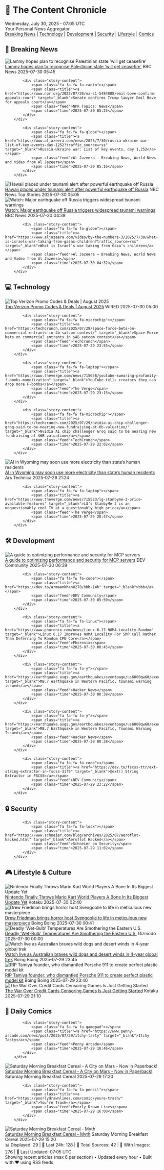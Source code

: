 <!-- Processing 54 RSS feeds at 2025-07-30 07:05:03 UTC -->
<!-- Processing: XKCD -->
<!-- Processing: Saturday Morning Breakfast Cereal -->
<!-- Processing: Penny Arcade -->
<!-- Processing: Questionable Content -->
<!-- Processing: Girl Genius -->
<!-- Processing: CNN Top Stories -->
<!-- Processing: CNN Breaking News -->
<!-- Processing: BBC World News -->
<!-- Processing: NPR News -->
<!-- Processing: CBC News -->
<!-- Error processing https://rss.cbc.ca/lineup/topstories.xml: The read operation timed out -->
<!-- Processing: Reuters Top News -->
<!-- Processing: Guardian World News -->
<!-- Processing: TechCrunch -->
<!-- Processing: The Verge -->
<!-- Processing: Hacker News -->
<!-- Processing: Dev.to -->
<!-- Processing: DistroWatch -->
<!-- Processing: Linux.com -->
<!-- Processing: Red Hat Blog -->
<!-- Processing: Ubuntu Blog -->
<!-- Processing: GitHub Blog -->
<!-- Processing: Martin Fowler -->
<!-- Processing: Coding Horror -->
<!-- Processing: The Pragmatic Engineer -->
<!-- Processing: Lifehacker -->
<!-- Processing: Boing Boing -->
<!-- Generated 1 new posts out of 26 feeds processed -->
<div class="newspaper-header">
    <h1 class="newspaper-title">📰 The Content Chronicle</h1>
    <div class="newspaper-date">Wednesday, July 30, 2025 - 07:05 UTC</div>
    <div class="newspaper-subtitle">Your Personal News Aggregator</div>
</div>

<div class="newspaper-nav">
    <a href="#breaking">Breaking News</a> |
    <a href="#tech">Technology</a> |
    <a href="#dev">Development</a> |
    <a href="#security">Security</a> |
    <a href="#lifestyle">Lifestyle</a> |
    <a href="#webcomics">Comics</a>
</div>

<div class="news-section breaking-news" id="breaking">
<h2 class="section-header">🚨 Breaking News</h2>
<div class="stories-container">
<div class="story">
            <img src="https://ichef.bbci.co.uk/ace/standard/240/cpsprodpb/41fa/live/3237c1a0-6ce9-11f0-8dbd-f3d32ebd3327.jpg" alt="Lammy hopes plan to recognise Palestinian state &#x27;will get ceasefire&#x27;" class="story-image" loading="lazy" onerror="this.style.display='none'">
            <div class="story-content">
                <span class="fa fa-fw fa-flag"></span>
                <span class="title"><a href="https://www.bbc.com/news/articles/c23p8gl05r2o?at_medium=RSS&at_campaign=rss" target="_blank">Lammy hopes plan to recognise Palestinian state &#x27;will get ceasefire&#x27;</a></span>
                <span class="feed">BBC News</span>
                <span class="time">2025-07-30 05:45</span>
            </div>
        </div>
<div class="story">
            
            <div class="story-content">
                <span class="fa fa-fw fa-radio"></span>
                <span class="title"><a href="https://www.npr.org/2025/07/30/nx-s1-5484808/emil-bove-confirm-appeals-court" target="_blank">Senate confirms Trump lawyer Emil Bove for appeals court</a></span>
                <span class="feed">NPR Topics: News</span>
                <span class="time">2025-07-30 05:25</span>
            </div>
        </div>
<div class="story">
            
            <div class="story-content">
                <span class="fa fa-fw fa-globe"></span>
                <span class="title"><a href="https://www.aljazeera.com/news/2025/7/30/russia-ukraine-war-list-of-key-events-day-1252?traffic_source=rss" target="_blank">Russia-Ukraine war: List of key events, day 1,252</a></span>
                <span class="feed">Al Jazeera – Breaking News, World News and Video from Al Jazeera</span>
                <span class="time">2025-07-30 05:16</span>
            </div>
        </div>
<div class="story">
            <img src="https://media-cldnry.s-nbcnews.com/image/upload/t_fit_1500w/rockcms/2025-07/250729-NOAA-Tsunami-Warning-System-map-ac-1020p-7958c4.jpg" alt="Hawaii placed under tsunami alert after powerful earthquake off Russia" class="story-image" loading="lazy" onerror="this.style.display='none'">
            <div class="story-content">
                <span class="fa fa-fw fa-broadcast-tower"></span>
                <span class="title"><a href="https://www.nbcnews.com/news/us-news/live-blog/live-updates-hawaii-tsunami-warning-hours-russia-earthquake-rcna221881" target="_blank">Hawaii placed under tsunami alert after powerful earthquake off Russia</a></span>
                <span class="feed">NBC News Top Stories</span>
                <span class="time">2025-07-30 05:05</span>
            </div>
        </div>
<div class="story">
            <img src="https://ichef.bbci.co.uk/ace/standard/240/cpsprodpb/2165/live/3554e580-6cfc-11f0-89ea-4d6f9851f623.jpg" alt="Watch: Major earthquake off Russia triggers widespread tsunami warnings" class="story-image" loading="lazy" onerror="this.style.display='none'">
            <div class="story-content">
                <span class="fa fa-fw fa-earth-americas"></span>
                <span class="title"><a href="https://www.bbc.com/news/videos/cwy01l5kgxno?at_medium=RSS&at_campaign=rss" target="_blank">Watch: Major earthquake off Russia triggers widespread tsunami warnings</a></span>
                <span class="feed">BBC News</span>
                <span class="time">2025-07-30 04:38</span>
            </div>
        </div>
<div class="story">
            
            <div class="story-content">
                <span class="fa fa-fw fa-globe"></span>
                <span class="title"><a href="https://www.aljazeera.com/video/by-the-numbers-3/2025/7/30/what-is-israels-war-taking-from-gazas-children?traffic_source=rss" target="_blank">What is Israel’s war taking from Gaza’s children</a></span>
                <span class="feed">Al Jazeera – Breaking News, World News and Video from Al Jazeera</span>
                <span class="time">2025-07-30 04:32</span>
            </div>
        </div>
</div>
</div>
<div class="news-section tech-news" id="tech">
<h2 class="section-header">💻 Technology</h2>
<div class="stories-container">
<div class="story">
            <img src="https://media.wired.com/photos/66ea076e97780c31bf362cf9/master/pass/WIRED-Coupons-14.jpg" alt="Top Verizon Promo Codes &amp; Deals | August 2025" class="story-image" loading="lazy" onerror="this.style.display='none'">
            <div class="story-content">
                <span class="fa fa-fw fa-bolt"></span>
                <span class="title"><a href="https://www.wired.com/story/verizon-promo-code/" target="_blank">Top Verizon Promo Codes &amp; Deals | August 2025</a></span>
                <span class="feed">WIRED</span>
                <span class="time">2025-07-30 05:00</span>
            </div>
        </div>
<div class="story">
            
            <div class="story-content">
                <span class="fa fa-fw fa-microchip"></span>
                <span class="title"><a href="https://techcrunch.com/2025/07/29/space-force-bets-on-commercial-entrants-in-4b-satcom-contest/" target="_blank">Space Force bets on commercial entrants in $4B satcom contest</a></span>
                <span class="feed">TechCrunch</span>
                <span class="time">2025-07-29 23:55</span>
            </div>
        </div>
<div class="story">
            
            <div class="story-content">
                <span class="fa fa-fw fa-laptop"></span>
                <span class="title"><a href="https://www.theverge.com/news/715658/youtube-swearing-profanity-f-bombs-monetization" target="_blank">YouTube tells creators they can drop more F-bombs</a></span>
                <span class="feed">The Verge</span>
                <span class="time">2025-07-29 23:15</span>
            </div>
        </div>
<div class="story">
            
            <div class="story-content">
                <span class="fa fa-fw fa-microchip"></span>
                <span class="title"><a href="https://techcrunch.com/2025/07/29/nvidia-ai-chip-challenger-groq-said-to-be-nearing-new-fundraising-at-6b-valuation/" target="_blank">Nvidia AI chip challenger Groq said to be nearing new fundraising at $6B valuation</a></span>
                <span class="feed">TechCrunch</span>
                <span class="time">2025-07-29 22:02</span>
            </div>
        </div>
<div class="story">
            <img src="https://cdn.arstechnica.net/wp-content/uploads/2025/07/delivs_tower_1-500x500.jpg" alt="AI in Wyoming may soon use more electricity than state’s human residents" class="story-image" loading="lazy" onerror="this.style.display='none'">
            <div class="story-content">
                <span class="fa fa-fw fa-cog"></span>
                <span class="title"><a href="https://arstechnica.com/information-technology/2025/07/ai-in-wyoming-may-soon-use-more-electricity-than-states-human-residents/" target="_blank">AI in Wyoming may soon use more electricity than state’s human residents</a></span>
                <span class="feed">Ars Technica</span>
                <span class="time">2025-07-29 21:24</span>
            </div>
        </div>
<div class="story">
            
            <div class="story-content">
                <span class="fa fa-fw fa-laptop"></span>
                <span class="title"><a href="https://www.theverge.com/news/715523/lg-stanbyme-2-price-available-features" target="_blank">LG’s StanbyMe 2 is an unquestionably cool TV at a questionably high price</a></span>
                <span class="feed">The Verge</span>
                <span class="time">2025-07-29 20:47</span>
            </div>
        </div>
</div>
</div>
<div class="news-section dev-news" id="dev">
<h2 class="section-header">🛠️ Development</h2>
<div class="stories-container">
<div class="story">
            <img src="https://media2.dev.to/dynamic/image/width=800%2Cheight=%2Cfit=scale-down%2Cgravity=auto%2Cformat=auto/https%3A%2F%2Fdev-to-uploads.s3.amazonaws.com%2Fuploads%2Farticles%2Fr197eeyxisaw3r2ys7qu.jpg" alt="A guide to optimizing performance and security for MCP servers" class="story-image" loading="lazy" onerror="this.style.display='none'">
            <div class="story-content">
                <span class="fa fa-fw fa-code"></span>
                <span class="title"><a href="https://dev.to/nishantbijani/a-guide-to-optimizing-performance-and-security-for-mcp-servers-1pm9" target="_blank">A guide to optimizing performance and security for MCP servers</a></span>
                <span class="feed">DEV Community</span>
                <span class="time">2025-07-30 06:39</span>
            </div>
        </div>
<div class="story">
            
            <div class="story-content">
                <span class="fa fa-fw fa-code"></span>
                <span class="title"><a href="https://dev.to/armaankhan8270/bbb-14h" target="_blank">bbb</a></span>
                <span class="feed">DEV Community</span>
                <span class="time">2025-07-30 05:50</span>
            </div>
        </div>
<div class="story">
            
            <div class="story-content">
                <span class="fa fa-fw fa-linux"></span>
                <span class="title"><a href="https://www.phoronix.com/news/Linux-6.17-NUMA-Locality-Random" target="_blank">Linux 6.17 Improves NUMA Locality For SMP Call Rather Than Deferring To Random CPU Core</a></span>
                <span class="feed">Phoronix</span>
                <span class="time">2025-07-30 00:45</span>
            </div>
        </div>
<div class="story">
            
            <div class="story-content">
                <span class="fa fa-fw fa-y"></span>
                <span class="title"><a href="https://earthquake.usgs.gov/earthquakes/eventpage/us6000qw60/executive" target="_blank">M8.7 earthquake in Western Pacific, tsunami warning issued</a></span>
                <span class="feed">Hacker News</span>
                <span class="time">2025-07-30 00:38</span>
            </div>
        </div>
<div class="story">
            
            <div class="story-content">
                <span class="fa fa-fw fa-y"></span>
                <span class="title"><a href="https://earthquake.usgs.gov/earthquakes/eventpage/us6000qw60/executive" target="_blank">M8.7 Earthquake in Western Pacific, Tsunami Warning Issued</a></span>
                <span class="feed">Hacker News</span>
                <span class="time">2025-07-30 00:38</span>
            </div>
        </div>
<div class="story">
            
            <div class="story-content">
                <span class="fa fa-fw fa-code"></span>
                <span class="title"><a href="https://dev.to/fscss-ttr/ext-string-extractor-in-fscss-31f9" target="_blank">@ext() String Extractor in FSCSS</a></span>
                <span class="feed">DEV Community</span>
                <span class="time">2025-07-29 23:22</span>
            </div>
        </div>
</div>
</div>
<div class="news-section security-news" id="security">
<h2 class="section-header">🔒 Security</h2>
<div class="stories-container">
<div class="story">
            
            <div class="story-content">
                <span class="fa fa-fw fa-lock"></span>
                <span class="title"><a href="https://www.schneier.com/blog/archives/2025/07/aeroflot-hacked.html" target="_blank">Aeroflot Hacked</a></span>
                <span class="feed">Schneier on Security</span>
                <span class="time">2025-07-29 11:02</span>
            </div>
        </div>
</div>
</div>
<div class="news-section lifestyle-news" id="lifestyle">
<h2 class="section-header">🎮 Lifestyle & Culture</h2>
<div class="stories-container">
<div class="story">
            <img src="https://i.kinja-img.com/image/upload/c_fit,q_80,w_636/170a3a61fd181633f0c38f20bbebfc74.jpg" alt="Nintendo Finally Throws Mario Kart World Players A Bone In Its Biggest Update Yet" class="story-image" loading="lazy" onerror="this.style.display='none'">
            <div class="story-content">
                <span class="fa fa-fw fa-gamepad"></span>
                <span class="title"><a href="https://kotaku.com/mario-kart-world-patch-notes-1-2-0-three-lap-cpu-nerf-1851787286" target="_blank">Nintendo Finally Throws Mario Kart World Players A Bone In Its Biggest Update Yet</a></span>
                <span class="feed">Kotaku</span>
                <span class="time">2025-07-30 02:40</span>
            </div>
        </div>
<div class="story">
            <img src="https://i0.wp.com/boingboing.net/wp-content/uploads/2025/07/sven.jpg?fit=1090%2C1200&amp;quality=60&amp;ssl=1" alt="Drew Friedman brings horror host Svengoolie to life in meticulous new masterpiece" class="story-image" loading="lazy" onerror="this.style.display='none'">
            <div class="story-content">
                <span class="fa fa-fw fa-arrow-right"></span>
                <span class="title"><a href="https://boingboing.net/2025/07/29/drew-friedman-brings-horror-host-svengoolie-to-life-in-meticulous-new-masterpiece.html" target="_blank">Drew Friedman brings horror host Svengoolie to life in meticulous new masterpiece</a></span>
                <span class="feed">Boing Boing</span>
                <span class="time">2025-07-30 00:41</span>
            </div>
        </div>
<div class="story">
            <img src="https://gizmodo.com/app/uploads/2025/07/Projected-WBGT-values-for-Wednesday-July-30.jpg" alt="Deadly ‘Wet-Bulb’ Temperatures Are Smothering the Eastern U.S." class="story-image" loading="lazy" onerror="this.style.display='none'">
            <div class="story-content">
                <span class="fa fa-fw fa-computer"></span>
                <span class="title"><a href="https://gizmodo.com/deadly-wet-bulb-temperatures-are-smothering-the-eastern-u-s-2000636294" target="_blank">Deadly ‘Wet-Bulb’ Temperatures Are Smothering the Eastern U.S.</a></span>
                <span class="feed">Gizmodo</span>
                <span class="time">2025-07-30 00:00</span>
            </div>
        </div>
<div class="story">
            <img src="https://i0.wp.com/boingboing.net/wp-content/uploads/2025/07/Screen-Shot-2025-07-29-at-1.47.41-PM.png?fit=1200%2C658&amp;quality=55&amp;ssl=1" alt="Watch live as Australian braves wild dogs and desert winds in 4-year global trek" class="story-image" loading="lazy" onerror="this.style.display='none'">
            <div class="story-content">
                <span class="fa fa-fw fa-arrow-right"></span>
                <span class="title"><a href="https://boingboing.net/2025/07/29/watch-live-as-australian-braves-wild-dogs-and-desert-winds-in-4-year-global-trek.html" target="_blank">Watch live as Australian braves wild dogs and desert winds in 4-year global trek</a></span>
                <span class="feed">Boing Boing</span>
                <span class="time">2025-07-29 23:45</span>
            </div>
        </div>
<div class="story">
            <img src="https://i0.wp.com/boingboing.net/wp-content/uploads/2025/07/Tamiya-Porsche934-1976.jpg?fit=1200%2C806&amp;quality=60&amp;ssl=1" alt="RIP Tamiya founder,  who dismantled Porsche 911 to create perfect plastic model kit" class="story-image" loading="lazy" onerror="this.style.display='none'">
            <div class="story-content">
                <span class="fa fa-fw fa-arrow-right"></span>
                <span class="title"><a href="https://boingboing.net/2025/07/29/rip-tamiya-founder-who-dismantled-porsche-911-to-create-perfect-plastic-model-kit.html" target="_blank">RIP Tamiya founder,  who dismantled Porsche 911 to create perfect plastic model kit</a></span>
                <span class="feed">Boing Boing</span>
                <span class="time">2025-07-29 23:40</span>
            </div>
        </div>
<div class="story">
            <img src="https://i.kinja-img.com/image/upload/c_fit,q_80,w_636/5f57269282b6f2e5d76232bbc3f405d6.png" alt="The War Over Credit Cards Censoring Games Is Just Getting Started" class="story-image" loading="lazy" onerror="this.style.display='none'">
            <div class="story-content">
                <span class="fa fa-fw fa-gamepad"></span>
                <span class="title"><a href="https://kotaku.com/steam-itch-io-sex-game-nsfw-censor-visa-mastercard-1851787281" target="_blank">The War Over Credit Cards Censoring Games Is Just Getting Started</a></span>
                <span class="feed">Kotaku</span>
                <span class="time">2025-07-29 21:10</span>
            </div>
        </div>
</div>
</div>
<div class="news-section webcomics-section" id="webcomics">
<h2 class="section-header">🎨 Daily Comics</h2>
<div class="stories-container">
<div class="story">
            
            <div class="story-content">
                <span class="fa fa-fw fa-gamepad"></span>
                <span class="title"><a href="https://www.penny-arcade.com/news/post/2025/07/29/itchy-tasty" target="_blank">Itchy Tasty</a></span>
                <span class="feed">Penny Arcade</span>
                <span class="time">2025-07-29 18:46</span>
            </div>
        </div>
<div class="story">
            <img src="https://www.smbc-comics.com/comics/1753809563-booktext.png" alt="Saturday Morning Breakfast Cereal - A City on Mars - Now in Paperback!" class="story-image" loading="lazy" onerror="this.style.display='none'">
            <div class="story-content">
                <span class="fa fa-fw fa-smile"></span>
                <span class="title"><a href="https://www.smbc-comics.com/comic/a-city-on-mars-now-in-paperback" target="_blank">Saturday Morning Breakfast Cereal - A City on Mars - Now in Paperback!</a></span>
                <span class="feed">Saturday Morning Breakfast Cereal</span>
                <span class="time">2025-07-29 17:20</span>
            </div>
        </div>
<div class="story">
            
            <div class="story-content">
                <span class="fa fa-fw fa-pencil"></span>
                <span class="title"><a href="https://poorlydrawnlines.com/comic/youre-trash/" target="_blank">You’re Trash</a></span>
                <span class="feed">Poorly Drawn Lines</span>
                <span class="time">2025-07-29 16:00</span>
            </div>
        </div>
<div class="story">
            <img src="https://www.smbc-comics.com/comics/1753765455-20250729.png" alt="Saturday Morning Breakfast Cereal - Myth" class="story-image" loading="lazy" onerror="this.style.display='none'">
            <div class="story-content">
                <span class="fa fa-fw fa-smile"></span>
                <span class="title"><a href="https://www.smbc-comics.com/comic/myth-3" target="_blank">Saturday Morning Breakfast Cereal - Myth</a></span>
                <span class="feed">Saturday Morning Breakfast Cereal</span>
                <span class="time">2025-07-29 15:20</span>
            </div>
        </div>
</div>
</div>

<div class="newspaper-footer">
    <div class="stats">
        📊 Displayed: 29 | 📅 Last 24h: 128 | 📡 Total Sources: 42 | 📸 With Images: 276 |
        🔄 Last Updated: 07:05 UTC
    </div>
    <div class="footer-note">
        Showing recent articles (max 6 per section) • Updated every hour • Built with ❤️ using RSS feeds
    </div>
</div>
